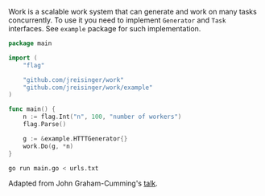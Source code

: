 Work is a scalable work system that can generate and work on many tasks
concurrently. To use it you need to implement `Generator` and `Task`
interfaces. See `example` package for such implementation.

```go
package main

import (
	"flag"

	"github.com/jreisinger/work"
	"github.com/jreisinger/work/example"
)

func main() {
	n := flag.Int("n", 100, "number of workers")
	flag.Parse()

	g := &example.HTTTGenerator{}
	work.Do(g, *n)
}
```

```bash
go run main.go < urls.txt
```

Adapted from John Graham-Cumming's [talk](https://github.com/jgrahamc/dotgo).